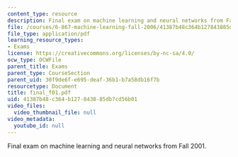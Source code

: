 ```yaml
---
content_type: resource
description: Final exam on machine learning and neural networks from Fall 2001.
file: /courses/6-867-machine-learning-fall-2006/41387b48c364b127843885db7cd56b01_final_f01.pdf
file_type: application/pdf
learning_resource_types:
- Exams
license: https://creativecommons.org/licenses/by-nc-sa/4.0/
ocw_type: OCWFile
parent_title: Exams
parent_type: CourseSection
parent_uid: 30f9de6f-e695-deaf-36b1-b7a58db16f7b
resourcetype: Document
title: final_f01.pdf
uid: 41387b48-c364-b127-8438-85db7cd56b01
video_files:
  video_thumbnail_file: null
video_metadata:
  youtube_id: null
---
```

Final exam on machine learning and neural networks from Fall 2001.